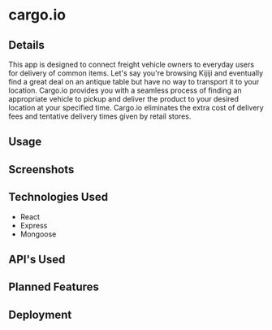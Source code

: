 # cargo.io

## Details
This app is designed to connect freight vehicle owners to everyday users for delivery of common items. Let's say you're browsing Kijiji and eventually find a great deal on an antique table but have no way to transport it to your location. Cargo.io provides you with a seamless process of finding an appropriate vehicle to pickup and deliver the product to your desired location at your specified time. Cargo.io eliminates the extra cost of delivery fees and tentative delivery times given by retail stores.

## Usage

## Screenshots

## Technologies Used

- React
- Express
- Mongoose

## API's Used


## Planned Features

## Deployment
